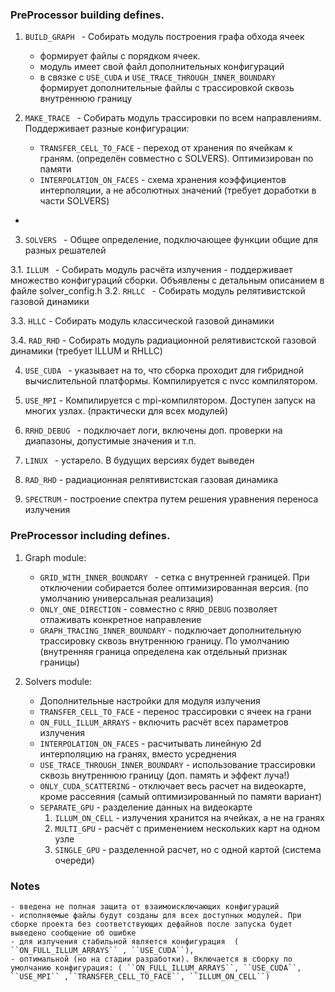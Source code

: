 ### PreProcessor building defines.

1. ```BUILD_GRAPH ```   - Собирать модуль построения графа обхода ячеек
    - формирует файлы с порядком ячеек. 
    - модуль имеет свой файл дополнительных конфигураций
    - в связке с ``USE_CUDA`` и ``USE_TRACE_THROUGH_INNER_BOUNDARY `` формирует дополнительные файлы с трассировкой сквозь внутреннюю границу

2. ```MAKE_TRACE ```    - Собирать модуль трассировки по всем направлениям. Поддерживает разные конфигурации:
    -   ``TRANSFER_CELL_TO_FACE``   - переход от хранения по ячейкам к граням. (определён совместно с SOLVERS). Оптимизирован по памяти
    -   ``INTERPOLATION_ON_FACES``  - схема хранения коэффициентов интерполяции, а не абсолютных значений (требует доработки в части SOLVERS)
- 
3. ```SOLVERS ```       - Общее определение, подключающее функции общие для разных решателей

3.1. ```ILLUM ```       - Собирать модуль расчёта излучения
    - поддерживает множество конфигураций сборки. Объявлены с детальным описанием в файле solver_config.h
3.2. ```RHLLC ```       - Собирать модуль релятивистской газовой динамики

3.3. ```HLLC```         - Собирать модуль классической газовой динамики

3.4. ```RAD_RHD```       - Собирать модуль радиационной релятивистской газовой динамики (требует ILLUM и RHLLC)

4. ```USE_CUDA ```      - указывает на то, что сборка проходит для гибридной вычислительной платформы. Компилируется с nvcc компилятором.
5. ```USE_MPI```        - Компилируется с mpi-компилятором. Доступен запуск на многих узлах. (практически для всех модулей)

6. ```RRHD_DEBUG ```         - подключает логи, включены доп. проверки на диапазоны, допустимые значения и т.п.
7. ```LINUX ```         - устарело. В будущих версиях будет выведен
8. ```RAD_RHD```        - радиационная релятивистская газовая динамика
9. ```SPECTRUM```       - построение спектра путем решения уравнения переноса излучения


### PreProcessor including defines.

1. Graph module: 
    - ``GRID_WITH_INNER_BOUNDARY ``     - сетка с внутренней границей. При отключении собирается более оптимизированная версия. (по умолчанию универсальная реализация)
    - ``ONLY_ONE_DIRECTION``            - совместно с ``RRHD_DEBUG`` позволяет отлаживать конкретное направление
    - ``GRAPH_TRACING_INNER_BOUNDARY``  -  подключает дополнительную трассировку сквозь внутреннюю границу. По умолчанию (внутренняя граница определена как отдельный признак границы)

2. Solvers module:
    - Дополнительные настройки для модуля излучения
    - ``TRANSFER_CELL_TO_FACE``            - перенос трассировки с ячеек на грани
    - ``ON_FULL_ILLUM_ARRAYS``             - включить расчёт всех параметров излучения
    - ``INTERPOLATION_ON_FACES``           - расчитывать линейную 2d интерполяцию на гранях, вместо усреднения
    - ``USE_TRACE_THROUGH_INNER_BOUNDARY`` - использование трассировки сквозь внутреннюю границу (доп. память и эффект луча!)
    - ``ONLY_CUDA_SCATTERING``             - отключает весь расчет на видеокарте, кроме рассеяния (самый оптимизированный по памяти вариант)
    - ``SEPARATE_GPU``                     - разделение данных на видеокарте
        1. ``ILLUM_ON_CELL``                    - излучения хранится на ячейках, а не на гранях
        2. ``MULTI_GPU``                        - расчёт с применением нескольких карт на одном узле
        3. ``SINGLE_GPU``                       - разделенной расчет, но с одной картой (система очереди)


### Notes
    - введена не полная защита от взаимоисключающих конфигураций
    - исполняемые файлы будут созданы для всех доступных модулей. При сборке проекта без соответствующих дефайнов после запуска будет выведено сообщение об ошибке
    - для излучения стабильной является конфигурация  ( ``ON_FULL_ILLUM_ARRAYS`` , ``USE_CUDA``),
    - оптимальной (но на стадии разработки). Включается в сборку по умолчанию конфигурация: ( ``ON_FULL_ILLUM_ARRAYS``, ``USE_CUDA``, ``USE_MPI`` ,``TRANSFER_CELL_TO_FACE``, ``ILLUM_ON_CELL``)